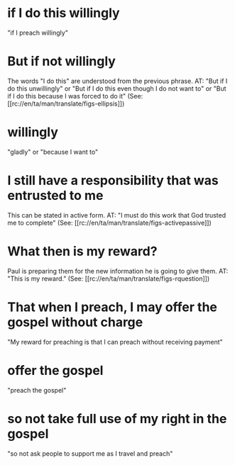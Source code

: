 # if I do this willingly

"if I preach willingly"

# But if not willingly

The words "I do this" are understood from the previous phrase. AT: "But if I do this unwillingly" or "But if I do this even though I do not want to" or "But if I do this because I was forced to do it" (See: [[rc://en/ta/man/translate/figs-ellipsis]])

# willingly

"gladly" or "because I want to"

# I still have a responsibility that was entrusted to me

This can be stated in active form. AT: "I must do this work that God trusted me to complete" (See: [[rc://en/ta/man/translate/figs-activepassive]])

# What then is my reward?

Paul is preparing them for the new information he is going to give them. AT: "This is my reward." (See: [[rc://en/ta/man/translate/figs-rquestion]])

# That when I preach, I may offer the gospel without charge

"My reward for preaching is that I can preach without receiving payment"

# offer the gospel

"preach the gospel"

# so not take full use of my right in the gospel

"so not ask people to support me as I travel and preach"